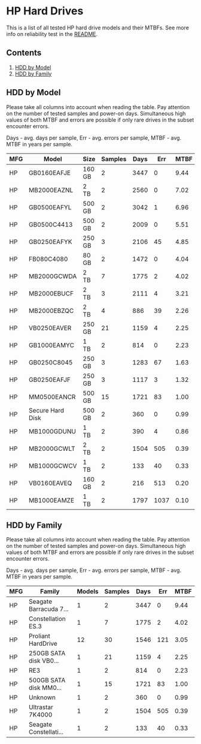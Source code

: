 HP Hard Drives
==============

This is a list of all tested HP hard drive models and their MTBFs. See more
info on reliability test in the [README](https://github.com/linuxhw/SMART).

Contents
--------

1. [ HDD by Model  ](#hdd-by-model)
2. [ HDD by Family ](#hdd-by-family)

HDD by Model
------------

Please take all columns into account when reading the table. Pay attention on the
number of tested samples and power-on days. Simultaneous high values of both MTBF
and errors are possible if only rare drives in the subset encounter errors.

Days - avg. days per sample,
Err  - avg. errors per sample,
MTBF - avg. MTBF in years per sample.

| MFG       | Model              | Size   | Samples | Days  | Err   | MTBF |
|-----------|--------------------|--------|---------|-------|-------|------|
| HP        | GB0160EAFJE        | 160 GB | 2       | 3447  | 0     | 9.44   |
| HP        | MB2000EAZNL        | 2 TB   | 2       | 2560  | 0     | 7.02   |
| HP        | GB0500EAFYL        | 500 GB | 2       | 3042  | 1     | 6.96   |
| HP        | GB0500C4413        | 500 GB | 2       | 2009  | 0     | 5.51   |
| HP        | GB0250EAFYK        | 250 GB | 3       | 2106  | 45    | 4.85   |
| HP        | FB080C4080         | 80 GB  | 2       | 1472  | 0     | 4.04   |
| HP        | MB2000GCWDA        | 2 TB   | 7       | 1775  | 2     | 4.02   |
| HP        | MB2000EBUCF        | 2 TB   | 3       | 2111  | 4     | 3.21   |
| HP        | MB2000EBZQC        | 2 TB   | 4       | 886   | 39    | 2.26   |
| HP        | VB0250EAVER        | 250 GB | 21      | 1159  | 4     | 2.25   |
| HP        | GB1000EAMYC        | 1 TB   | 2       | 814   | 0     | 2.23   |
| HP        | GB0250C8045        | 250 GB | 3       | 1283  | 67    | 1.63   |
| HP        | GB0250EAFJF        | 250 GB | 3       | 1117  | 3     | 1.32   |
| HP        | MM0500EANCR        | 500 GB | 15      | 1721  | 83    | 1.00   |
| HP        | Secure Hard Disk   | 500 GB | 2       | 360   | 0     | 0.99   |
| HP        | MB1000GDUNU        | 1 TB   | 2       | 390   | 4     | 0.86   |
| HP        | MB2000GCWLT        | 2 TB   | 2       | 1504  | 505   | 0.39   |
| HP        | MB1000GCWCV        | 1 TB   | 2       | 133   | 40    | 0.33   |
| HP        | VB0160EAVEQ        | 160 GB | 2       | 216   | 513   | 0.20   |
| HP        | MB1000EAMZE        | 1 TB   | 2       | 1797  | 1037  | 0.10   |

HDD by Family
-------------

Please take all columns into account when reading the table. Pay attention on the
number of tested samples and power-on days. Simultaneous high values of both MTBF
and errors are possible if only rare drives in the subset encounter errors.

Days - avg. days per sample,
Err  - avg. errors per sample,
MTBF - avg. MTBF in years per sample.

| MFG       | Family                 | Models | Samples | Days  | Err   | MTBF |
|-----------|------------------------|--------|---------|-------|-------|------|
| HP        | Seagate Barracuda 7... | 1      | 2       | 3447  | 0     | 9.44   |
| HP        | Constellation ES.3     | 1      | 7       | 1775  | 2     | 4.02   |
| HP        | Proliant HardDrive     | 12     | 30      | 1546  | 121   | 3.05   |
| HP        | 250GB SATA disk VB0... | 1      | 21      | 1159  | 4     | 2.25   |
| HP        | RE3                    | 1      | 2       | 814   | 0     | 2.23   |
| HP        | 500GB SATA disk MM0... | 1      | 15      | 1721  | 83    | 1.00   |
| HP        | Unknown                | 1      | 2       | 360   | 0     | 0.99   |
| HP        | Ultrastar 7K4000       | 1      | 2       | 1504  | 505   | 0.39   |
| HP        | Seagate Constellati... | 1      | 2       | 133   | 40    | 0.33   |
